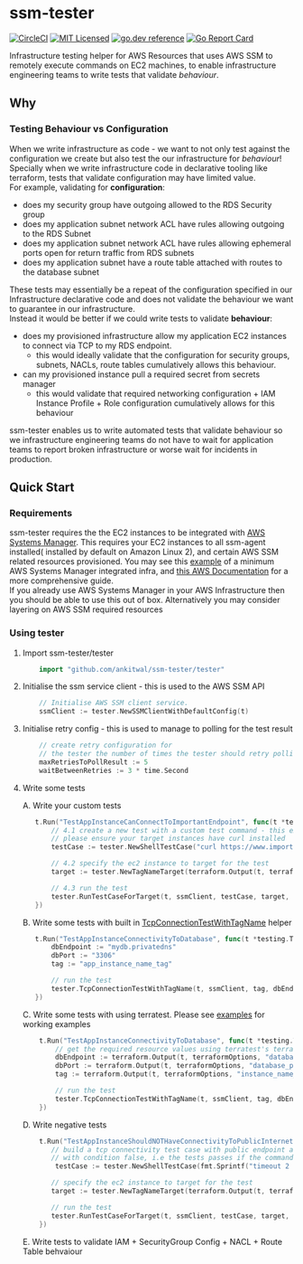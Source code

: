 # ssm-tester
[![CircleCI](https://circleci.com/gh/ankitwal/ssm-tester/tree/main.svg?style=svg)](https://circleci.com/gh/ankitwal/ssm-tester/tree/main)
[![MIT Licensed](https://img.shields.io/badge/license-MIT-blue.svg)](https://raw.githubusercontent.com/ankitwal/ssm-tester/main/LICENSE)
[![go.dev reference](https://img.shields.io/badge/go.dev-reference-007d9c?logo=go&logoColor=white&style=flat-square)](https://pkg.go.dev/mod/github.com/ankitwal/ssm-tester/tester?tab=overview)
[![Go Report Card](https://goreportcard.com/badge/github.com/ankitwal/ssm-tester)](https://goreportcard.com/report/github.com/ankitwal/ssm-tester)


Infrastructure testing helper for AWS Resources that uses AWS SSM to remotely execute commands on EC2 machines, to enable infrastructure engineering teams to write 
tests that validate *behaviour*.

## Why 

### Testing Behaviour vs Configuration 
When we write infrastructure as code - we want to not only test against the configuration we create but also test the our infrastructure for *behaviour*!
Specially when we write infrastructure code in declarative tooling like terraform, tests that validate configuration may have limited value.  
For example, validating for **configuration**:  
* does my security group have outgoing allowed to the RDS Security group
* does my application subnet network ACL have rules allowing outgoing to the RDS Subnet
* does my application subnet network ACL have rules allowing ephemeral ports open for return traffic from RDS subnets
* does my application subnet have a route table attached with routes to the database subnet 

These tests may essentially be a repeat of the configuration specified in our Infrastructure declarative code
and does not validate the behaviour we want to guarantee in our infrastructure.  
Instead it would be better if we could write tests to validate **behaviour**: 
* does my provisioned infrastructure allow my application EC2 instances to connect via TCP to my RDS endpoint. 
    * this would ideally validate that the configuration for security groups, subnets, NACLs, route tables cumulatively allows this behaviour.  
* can my provisioned instance pull a required secret from secrets manager
    * this would validate that required networking configuration + IAM Instance Profile + Role configuration cumulatively allows for this behaviour 

ssm-tester enables us to write automated tests that validate behaviour so we infrastructure engineering teams do not have to wait for application teams to report
broken infrastructure or worse wait for incidents in production. 

## Quick Start 

### Requirements 

ssm-tester requires the the EC2 instances to be integrated with [AWS Systems Manager](https://aws.amazon.com/systems-manager/). 
This requires your EC2 instances to all ssm-agent installed( installed by default on Amazon Linux 2), and certain AWS SSM related resources provisioned. 
You may see this [example](./examples/private-subnets/terraform/main.tf) of a minimum AWS Systems Manager integrated infra, and 
[this AWS Documentation](https://docs.aws.amazon.com/systems-manager/latest/userguide/systems-manager-setting-up.html) for a more comprehensive guide.  
If you already use AWS Systems Manager in your AWS Infrastructure then you should be able to use this out of box. Alternatively you may
consider layering on AWS SSM required resources 

### Using tester
1. Import ssm-tester/tester
    ```go
    	import "github.com/ankitwal/ssm-tester/tester"
    ```
2. Initialise the ssm service client - this is used to the AWS SSM API
    ```go
    	// Initialise AWS SSM client service.
    	ssmClient := tester.NewSSMClientWithDefaultConfig(t)
    ```
3. Initialise retry config - this is used to manage to polling for the test result
    ```go
    	// create retry configuration for
    	// the tester the number of times the tester should retry polling for the result of the test command
    	maxRetriesToPollResult := 5
    	waitBetweenRetries := 3 * time.Second
    ```
4. Write some tests 
 
    A. Write your custom tests 
    
    ```go
       t.Run("TestAppInstanceCanConnectToImportantEndpoint", func(t *testing.T) {   
           // 4.1 create a new test with a custom test command - this example uses curl
           // please ensure your target instances have curl installed
           testCase := tester.NewShellTestCase("curl https://www.importantendpoint.com --connect-timeout 2", true)
   
           // 4.2 specify the ec2 instance to target for the test
           target := tester.NewTagNameTarget(terraform.Output(t, terraformOptions, "app_instance_name_tag"))
   
           // 4.3 run the test 
           tester.RunTestCaseForTarget(t, ssmClient, testCase, target, maxRetriesToPollResult, waitBetweenRetries)   
       })
    ```
   
    B. Write some tests with built in [TcpConnectionTestWithTagName](https://pkg.go.dev/github.com/ankitwal/ssm-tester/tester#TcpConnectionTestWithNameTag) helper 
    ```go
       t.Run("TestAppInstanceConnectivityToDatabase", func(t *testing.T) {
           dbEndpoint := "mydb.privatedns" 
           dbPort := "3306" 
           tag := "app_instance_name_tag" 
   
           // run the test
           tester.TcpConnectionTestWithTagName(t, ssmClient, tag, dbEndpoint, dbPort, maxRetriesToPollResult, waitBetweenRetries)
       })
    ```
   
   C. Write some tests with using terratest. Please see [examples](examples/private-subnets/) for working examples 
   ```go
       t.Run("TestAppInstanceConnectivityToDatabase", func(t *testing.T) {
           // get the required resource values using terratest's terraform module
           dbEndpoint := terraform.Output(t, terraformOptions, "database_endpoint")
           dbPort := terraform.Output(t, terraformOptions, "database_port")
           tag := terraform.Output(t, terraformOptions, "instance_name_tag")
   
           // run the test 
           tester.TcpConnectionTestWithTagName(t, ssmClient, tag, dbEndpoint, dbPort, maxRetriesToPollResult, waitBetweenRetries)    
       })
    ``` 
   
   D. Write negative tests
    ```go
	    t.Run("TestAppInstanceShouldNOTHaveConnectivityToPublicInternet", func(t *testing.T) {
           // build a tcp connectivity test case with public endpoint and port, 
           // with condition false, i.e the tests passes if the command fails on all target instances
	    	testCase := tester.NewShellTestCase(fmt.Sprintf("timeout 2 bash -c '</dev/tcp/%s/%s'", "www.example.com", "443"), false)
   
           // specify the ec2 instance to target for the test
           target := tester.NewTagNameTarget(terraform.Output(t, terraformOptions, "instance_name_tag"))
   
           // run the test
           tester.RunTestCaseForTarget(t, ssmClient, testCase, target, maxRetriesToPollResult, waitBetweenRetries)
	    })
    ```
   E. Write tests to validate IAM + SecurityGroup Config + NACL + Route Table behvaiour 
